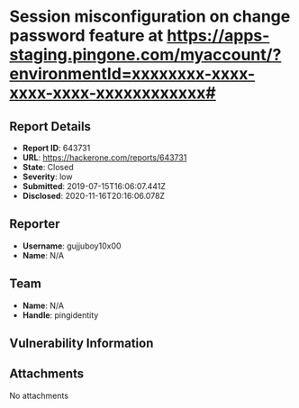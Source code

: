 # Session misconfiguration on change password feature at https://apps-staging.pingone.com/myaccount/?environmentId=xxxxxxxx-xxxx-xxxx-xxxx-xxxxxxxxxxxx#

## Report Details
- **Report ID**: 643731
- **URL**: https://hackerone.com/reports/643731
- **State**: Closed
- **Severity**: low
- **Submitted**: 2019-07-15T16:06:07.441Z
- **Disclosed**: 2020-11-16T20:16:06.078Z

## Reporter
- **Username**: gujjuboy10x00
- **Name**: N/A

## Team
- **Name**: N/A
- **Handle**: pingidentity

## Vulnerability Information


## Attachments
No attachments
